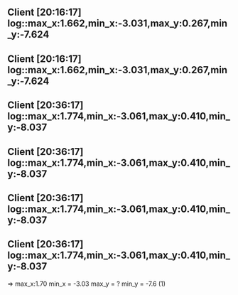 

Client [20:16:17]
log::max_x:1.662,min_x:-3.031,max_y:0.267,min_y:-7.624
----------
Client [20:16:17]
log::max_x:1.662,min_x:-3.031,max_y:0.267,min_y:-7.624
----------
Client [20:36:17]
log::max_x:1.774,min_x:-3.061,max_y:0.410,min_y:-8.037
----------
Client [20:36:17]
log::max_x:1.774,min_x:-3.061,max_y:0.410,min_y:-8.037
----------
Client [20:36:17]
log::max_x:1.774,min_x:-3.061,max_y:0.410,min_y:-8.037
----------
Client [20:36:17]
log::max_x:1.774,min_x:-3.061,max_y:0.410,min_y:-8.037
----------
=> max_x:1.70 min_x = -3.03 max_y = ? min_y = -7.6 (1)
